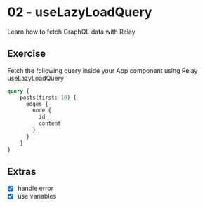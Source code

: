 # 02 - useLazyLoadQuery

Learn how to fetch GraphQL data with Relay

## Exercise

Fetch the following query inside your App component using Relay useLazyLoadQuery

```graphql
query {
    posts(first: 10) {
      edges {
        node {
          id
          content
        }
      }
    }          
}
```

## Extras

- [x] handle error
- [x] use variables